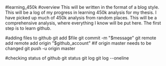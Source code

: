 #learning_450k
#overview
This will be written in the format of a blog style.
This will be a log of my progress in learning 450k analysis for my thesis.
I have picked up much of 450k analysis from random places. This will be a comprehensive analysis, where everything I know will be put here.
The first step is to learn github.

#adding files to github
git add $file   
git commit -m "$message" 
git remote add remote add origin "$github_account" #if origin master needs to be changed 
git push -u origin master  

#checking status of github
git status 
git log
git log --oneline
